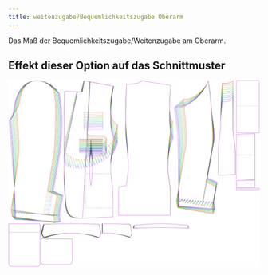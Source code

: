 ```yaml
---
title: weitenzugabe/Bequemlichkeitszugabe Oberarm
---
```


Das Maß der Bequemlichkeitszugabe/Weitenzugabe am Oberarm.

## Effekt dieser Option auf das Schnittmuster

![Dieses Bild zeigt den Effekt dieser Variable, indem es unterschiedliche Masse dieser Variable überlagert darstellt](jaeger_bicepsease_sample.svg "Effekt dieser Variable auf das Schnittmuster")
